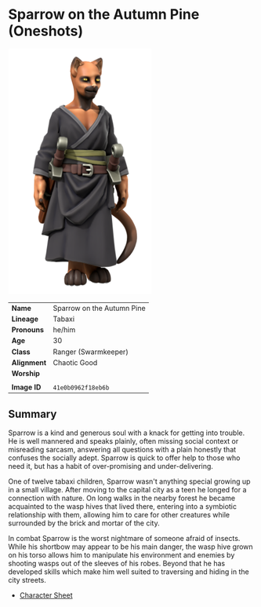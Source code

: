 # Sparrow on the Autumn Pine (Oneshots)

<img src="https://raw.githubusercontent.com/jesskelsall/astarus-images/main/characters/portraits/41e0b0962f18eb6b.png" height="500" />

|||
| --- | --- |
| **Name** | Sparrow on the Autumn Pine |
| **Lineage** | Tabaxi |
| **Pronouns** | he/him |
| **Age** | 30 |
| **Class** | Ranger (Swarmkeeper) |
| **Alignment** | Chaotic Good |
| **Worship** | |
|||
| **Image ID** | `41e0b0962f18eb6b` |

## Summary

Sparrow is a kind and generous soul with a knack for getting into trouble. He is well mannered and speaks plainly, often missing social context or misreading sarcasm, answering all questions with a plain honestly that confuses the socially adept. Sparrow is quick to offer help to those who need it, but has a habit of over-promising and under-delivering.

One of twelve tabaxi children, Sparrow wasn't anything special growing up in a small village. After moving to the capital city as a teen he longed for a connection with nature. On long walks in the nearby forest he became acquainted to the wasp hives that lived there, entering into a symbiotic relationship with them, allowing him to care for other creatures while surrounded by the brick and mortar of the city.

In combat Sparrow is the worst nightmare of someone afraid of insects. While his shortbow may appear to be his main danger, the wasp hive grown on his torso allows him to manipulate his environment and enemies by shooting wasps out of the sleeves of his robes. Beyond that he has developed skills which make him well suited to traversing and hiding in the city streets.

- [Character Sheet](https://www.dndbeyond.com/characters/59161941)
